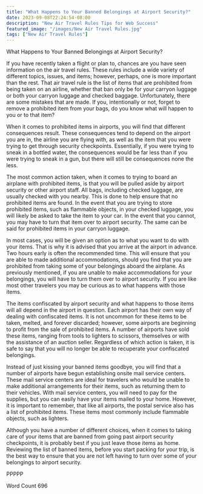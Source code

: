 ```yaml
---
title: "What Happens to Your Banned Belongings at Airport Security?"
date: 2023-09-08T22:24:54-08:00
description: "New Air Travel Rules Tips for Web Success"
featured_image: "/images/New Air Travel Rules.jpg"
tags: ["New Air Travel Rules"]
---
```


What Happens to Your Banned Belongings at Airport Security?

If you have recently taken a flight or plan to, chances are you have seen information on the air travel rules.  These rules include a wide variety of different topics, issues, and items; however, perhaps, one is more important than the rest. That air travel rule is the list of items that are prohibited from being taken on an airline, whether that ban only be for your carryon luggage or both your carryon luggage and checked baggage.  Unfortunately, there are some mistakes that are made.  If you, intentionally or not, forget to remove a prohibited item from your bags, do you know what will happen to you or to that item?

When it comes to prohibited items in airports, you will find that different consequences result.  These consequences tend to depend on the airport you are in, the airline you are flying with, as well as the item that you were trying to get through security checkpoints.  Essentially, if you were trying to sneak in a bottled water, the consequences would be far less than if you were trying to sneak in a gun, but there will still be consequences none the less.

The most common action taken, when it comes to trying to board an airplane with prohibited items, is that you will be pulled aside by airport security or other airport staff. All bags, including checked luggage, are usually checked with you nearby. This is done to help ensure that no prohibited items are found.  In the event that you are trying to store prohibited items, such as flammable objects, in your checked luggage, you will likely be asked to take the item to your car. In the event that you cannot, you may have to turn that item over to airport security.  The same can be said for prohibited items in your carryon luggage.

In most cases, you will be given an option as to what you want to do with your items. That is why it is advised that you arrive at the airport in advance.  Two hours early is often the recommended time. This will ensure that you are able to made additional accommodations, should you find that you are prohibited from taking some of your belongings aboard the airplane.  As previously mentioned, if you are unable to make accommodations for your belongings, you will have to turn them over to airport security.  If you are like most other travelers you may be curious as to what happens with those items.

The items confiscated by airport security and what happens to those items will all depend in the airport in question.  Each airport has their own way of dealing with confiscated items. It is not uncommon for these items to be taken, melted, and forever discarded; however, some airports are beginning to profit from the sale of prohibited items.  A number of airports have sold these items, ranging from tools to lighters to scissors, themselves or with the assistance of an auction seller.  Regardless of which action is taken, it is safe to say that you will no longer be able to recuperate your confiscated belongings.

Instead of just kissing your banned items goodbye, you will find that a number of airports have begun establishing onsite mail service centers.  These mail service centers are ideal for travelers who would be unable to make additional arrangements for their items, such as returning them to their vehicles.  With mail service centers, you will need to pay for the supplies, but you can easily have your items mailed to your home.  However, it is important to remember, that like all airports, the postal service also has a list of prohibited items. These items most commonly include flammable objects, such as lighters.

Although you have a number of different choices, when it comes to taking care of your items that are banned from going past airport security checkpoints, it is probably best if you just leave those items as home. Reviewing the list of banned items, before you start packing for your trip, is the best way to ensure that you are not left having to turn over some of your belongings to airport security.

PPPPP

Word Count 696

